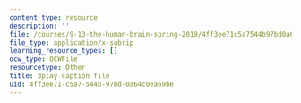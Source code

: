 ```yaml
---
content_type: resource
description: ''
file: /courses/9-13-the-human-brain-spring-2019/4ff3ee71c5a7544b97bd0a64c0ea69be_ba-HMvDn_vU.vtt
file_type: application/x-subrip
learning_resource_types: []
ocw_type: OCWFile
resourcetype: Other
title: 3play caption file
uid: 4ff3ee71-c5a7-544b-97bd-0a64c0ea69be
---
```

